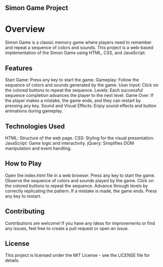 ## Simon Game Project
# Overview
Simon Game is a classic memory game where players need to remember and repeat a sequence of colors and sounds. This project is a web-based implementation of the Simon Game using HTML, CSS, and JavaScript.

## Features
Start Game: Press any key to start the game.
Gameplay: Follow the sequence of colors and sounds generated by the game.
User Input: Click on the colored buttons to repeat the sequence.
Levels: Each successful sequence completion advances the player to the next level.
Game Over: If the player makes a mistake, the game ends, and they can restart by pressing any key.
Sound and Visual Effects: Enjoy sound effects and button animations during gameplay.
## Technologies Used
HTML: Structure of the web page.
CSS: Styling for the visual presentation.
JavaScript: Game logic and interactivity.
jQuery: Simplifies DOM manipulation and event handling.
## How to Play
Open the index.html file in a web browser.
Press any key to start the game.
Observe the sequence of colors and sounds played by the game.
Click on the colored buttons to repeat the sequence.
Advance through levels by correctly replicating the pattern.
If a mistake is made, the game ends. Press any key to restart.
## Contributing
Contributions are welcome! If you have any ideas for improvements or find any issues, feel free to create a pull request or open an issue.

## License
This project is licensed under the MIT License - see the LICENSE file for details.

